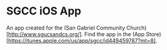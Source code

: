 # SGCC iOS App

An app created for the (San Gabriel Community Church)[http://www.sgucsandcs.org/].  Find the app in the (App Store)[https://itunes.apple.com/us/app/sgcc/id449459787?mt=8].